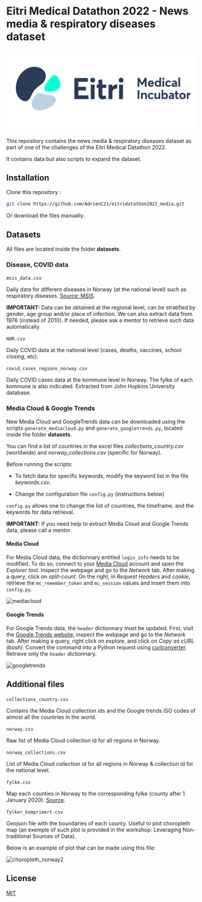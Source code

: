 # Eitri Medical Datathon 2022 - News media & respiratory diseases dataset

![eitrilogo](https://raw.githubusercontent.com/AdrienC21/eitridatathon2022_media/master/images/eitrilogo.png)

This repository contains the news media & respiratory diseases dataset as part of one of the challenges of the Eitri Medical Datathon 2022.

It contains data but also scripts to expand the dataset.

## Installation

Clone this repository :

```bash
git clone https://github.com/AdrienC21/eitridatathon2022_media.git
```

Or download the files manually.

## Datasets

All files are located inside the folder **datasets**.

### Disease, COVID data

```msis_data.csv```

Daily data for different diseases in Norway (at the national level) such as respiratory diseases. [Source: MSIS](http://msis.no).

**IMPORTANT:** Data can be obtained at the regional level, can be stratified by gender, age group and/or place of infection. We can also extract data from 1976 (instead of 2010). If needed, please ask a mentor to retrieve such data automatically.

```NOR.csv```

Daily COVID data at the national level (cases, deaths, vaccines, school closing, etc).

```covid_cases_regions_norway.csv```

Daily COVID cases data at the kommune level in Norway. The fylke of each kommune is also indicated. Extracted from John Hopkins University database.

### Media Cloud & Google Trends

New Media Cloud and GoogleTrends data can be downloaded using the scripts ```generate_mediacloud.py``` and ```generate_googletrends.py```, located inside the folder **datasets**.

You can find a list of countries in the excel files *collections_country.csv* (worldwide) and *norway_collections.csv* (specific for Norway).

Before running the scripts:

- To fetch data for specific keywords, modify the keyword list in the file *keywords.csv*.

- Change the configuration file ```config.py``` (instructions below)

```config.py``` allows one to change the list of countries, the timeframe, and the keywords for data retrieval.

**IMPORTANT:** If you need help to extract Media Cloud and Google Trends data, please call a mentor.

#### Media Cloud

For Media Cloud data, the dictionnary entitled ```login_info``` needs to be modified. To do so, connect to your [Media Cloud](https://mediacloud.org/) account and open the *Explorer tool*. Inspect the webpage and go to the *Network* tab. After making a query, click on *split-count*. On the right, in *Request Headers* and *cookie*, retrieve the ```mc_remember_token``` and ```mc_session``` values and insert them into ```config.py```.

![mediacloud](https://raw.githubusercontent.com/AdrienC21/eitridatathon2022_media/master/images/mediacloud.png)

#### Google Trends

For Google Trends data, the ```header``` dictionnary must be updated. First, visit the [Google Trends website](https://trends.google.com/trends/?geo=US), inspect the webpage and go to the *Network* tab. After making a query, right click on explore, and click on *Copy as cURL (bash)*. Convert the command into a Python request using [curlconverter](https://curlconverter.com/). Retrieve only the ```header``` dictionnary.

![googletrends](https://raw.githubusercontent.com/AdrienC21/eitridatathon2022_media/master/images/ggtrends.png)

## Additional files

```collections_country.csv```

Contains the Media Cloud collection ids and the Google trends ISO codes of almost all the countries in the world.

```norway.csv```

Raw list of Media Cloud collection id for all regions in Norway.

```norway_collections.csv```

List of Media Cloud collection id for all regions in Norway & collection id for the national level.

```fylke.csv```

Map each counties in Norway to the corresponding fylke (county after 1 January 2020). [Source](https://en.wikipedia.org/wiki/Counties_of_Norway).

```fylker_komprimert.csv```

Geojson file with the boundaries of each county. Useful to plot choropleth map (an exemple of such plot is provided in the workshop: Leveraging Non-traditional Sources of Data).

Below is an example of plot that can be made using this file:

![choropleth_norway2](https://raw.githubusercontent.com/AdrienC21/eitridatathon2022_media/master/images/choropleth_norway2.png)

## License

[MIT](https://choosealicense.com/licenses/mit/)
